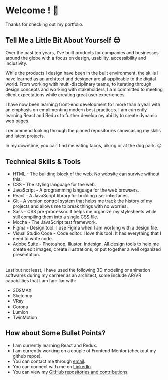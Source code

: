 # Welcome ! 👋

Thanks for checking out my portfolio. 

## Tell Me a Little Bit About Yourself 😎

Over the past ten years, I've built products for companies and businesses around the globe with a focus on design, usability, accessibility and inclusivity.

While the products I design have been in the built environment, the skills I have learned as an architect and designer are all applicable to the digital world. From working with multi-disciplinary teams, to iterating through design concepts and working with stakeholders, I am committed to meeting client expectations while creating great user experiences.

I have now been learning front-end development for more than a year with an emphasis on emplimenting modern best practices. I am currently learning React and Redux to further develop my ability to create dynamic web pages. 

I recommend looking through the pinned repositories showcasing my skills and latest projects.

In my downtime, you can find me eating tacos, biking or at the dog park. 😉

## Technical Skills & Tools
- HTML -  The building block of the web. No website can survive without this.
- CSS - The styling language for the web.
- JavaScript - A programming language for the web browsers.
- React - A JavaScript library for building user interfaces.
- Git - A version control system that helps me track the history of my projects and allows me to break things with no worries.
- Sass - CSS pre-processor. It helps me organize my stylesheets while still compiling them into a single CSS file.
- Mocha - The JavaScript test framework.
- Figma - Design tool. I use Figma when I am working with a design file.
- Visual Studio Code - Code editor. I love this tool. It has everything that I need to write code.
- Adobe Suite - Photoshop, Illustor, Indesign. All design tools to help me create edit images, create illustrations, or put together a well organized presentation.

\
Last but not least, I have used the following 3D modeling or animation softwares during my carreer as an architect, some include AR/VR capabilities that I am familiar with:
- 3DSMAX
- Sketchup
- VRay
- Corona
- Lumion
- TwinMotion

## How about Some Bullet Points?
- I am currently learning React and Redux. 
- I am currently working on a couple of Frontend Mentor (checkout my github repos).
- You can contact me through [email](mailto:josserand.n.aurelie@gmail.com).
- You can connect with me on [LinkedIn](https://www.linkedin.com/in/aurelie-josserand).
- You can view my [GitHub repositories and contributions](https://github.com/aureljoss?tab=overview&from=2022-11-01&to=2022-11-27).
